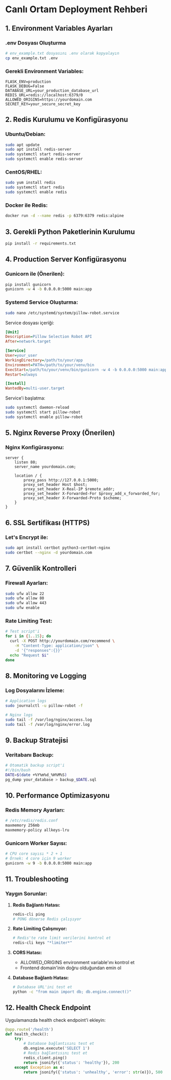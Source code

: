 # Canlı Ortam Deployment Rehberi

## 1. Environment Variables Ayarları

### .env Dosyası Oluşturma
```bash
# env_example.txt dosyasını .env olarak kopyalayın
cp env_example.txt .env
```

### Gerekli Environment Variables:
```env
FLASK_ENV=production
FLASK_DEBUG=False
DATABASE_URL=your_production_database_url
REDIS_URL=redis://localhost:6379/0
ALLOWED_ORIGINS=https://yourdomain.com
SECRET_KEY=your_secure_secret_key
```

## 2. Redis Kurulumu ve Konfigürasyonu

### Ubuntu/Debian:
```bash
sudo apt update
sudo apt install redis-server
sudo systemctl start redis-server
sudo systemctl enable redis-server
```

### CentOS/RHEL:
```bash
sudo yum install redis
sudo systemctl start redis
sudo systemctl enable redis
```

### Docker ile Redis:
```bash
docker run -d --name redis -p 6379:6379 redis:alpine
```

## 3. Gerekli Python Paketlerinin Kurulumu

```bash
pip install -r requirements.txt
```

## 4. Production Server Konfigürasyonu

### Gunicorn ile (Önerilen):
```bash
pip install gunicorn
gunicorn -w 4 -b 0.0.0.0:5000 main:app
```

### Systemd Service Oluşturma:
```bash
sudo nano /etc/systemd/system/pillow-robot.service
```

Service dosyası içeriği:
```ini
[Unit]
Description=Pillow Selection Robot API
After=network.target

[Service]
User=your_user
WorkingDirectory=/path/to/your/app
Environment=PATH=/path/to/your/venv/bin
ExecStart=/path/to/your/venv/bin/gunicorn -w 4 -b 0.0.0.0:5000 main:app
Restart=always

[Install]
WantedBy=multi-user.target
```

Service'i başlatma:
```bash
sudo systemctl daemon-reload
sudo systemctl start pillow-robot
sudo systemctl enable pillow-robot
```

## 5. Nginx Reverse Proxy (Önerilen)

### Nginx Konfigürasyonu:
```nginx
server {
    listen 80;
    server_name yourdomain.com;

    location / {
        proxy_pass http://127.0.0.1:5000;
        proxy_set_header Host $host;
        proxy_set_header X-Real-IP $remote_addr;
        proxy_set_header X-Forwarded-For $proxy_add_x_forwarded_for;
        proxy_set_header X-Forwarded-Proto $scheme;
    }
}
```

## 6. SSL Sertifikası (HTTPS)

### Let's Encrypt ile:
```bash
sudo apt install certbot python3-certbot-nginx
sudo certbot --nginx -d yourdomain.com
```

## 7. Güvenlik Kontrolleri

### Firewall Ayarları:
```bash
sudo ufw allow 22
sudo ufw allow 80
sudo ufw allow 443
sudo ufw enable
```

### Rate Limiting Test:
```bash
# Test script'i
for i in {1..15}; do
  curl -X POST http://yourdomain.com/recommend \
    -H "Content-Type: application/json" \
    -d '{"responses":{}}'
  echo "Request $i"
done
```

## 8. Monitoring ve Logging

### Log Dosyalarını İzleme:
```bash
# Application logs
sudo journalctl -u pillow-robot -f

# Nginx logs
sudo tail -f /var/log/nginx/access.log
sudo tail -f /var/log/nginx/error.log
```

## 9. Backup Stratejisi

### Veritabanı Backup:
```bash
# Otomatik backup script'i
#!/bin/bash
DATE=$(date +%Y%m%d_%H%M%S)
pg_dump your_database > backup_$DATE.sql
```

## 10. Performance Optimizasyonu

### Redis Memory Ayarları:
```bash
# /etc/redis/redis.conf
maxmemory 256mb
maxmemory-policy allkeys-lru
```

### Gunicorn Worker Sayısı:
```bash
# CPU core sayısı * 2 + 1
# Örnek: 4 core için 9 worker
gunicorn -w 9 -b 0.0.0.0:5000 main:app
```

## 11. Troubleshooting

### Yaygın Sorunlar:

1. **Redis Bağlantı Hatası:**
   ```bash
   redis-cli ping
   # PONG dönerse Redis çalışıyor
   ```

2. **Rate Limiting Çalışmıyor:**
   ```bash
   # Redis'te rate limit verilerini kontrol et
   redis-cli keys "*limiter*"
   ```

3. **CORS Hatası:**
   - ALLOWED_ORIGINS environment variable'ını kontrol et
   - Frontend domain'inin doğru olduğundan emin ol

4. **Database Bağlantı Hatası:**
   ```bash
   # Database URL'ini test et
   python -c "from main import db; db.engine.connect()"
   ```

## 12. Health Check Endpoint

Uygulamanızda health check endpoint'i ekleyin:
```python
@app.route('/health')
def health_check():
    try:
        # Database bağlantısını test et
        db.engine.execute('SELECT 1')
        # Redis bağlantısını test et
        redis_client.ping()
        return jsonify({'status': 'healthy'}), 200
    except Exception as e:
        return jsonify({'status': 'unhealthy', 'error': str(e)}), 500
``` 